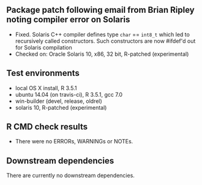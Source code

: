 ## Package patch following email from Brian Ripley noting compiler error on Solaris
* Fixed.  Solaris C++ compiler defines type `char` == `int8_t` which led to recursively called constructors.  Such constructors are now #ifdef'd out for Solaris compilation
* Checked on: Oracle Solaris 10, x86, 32 bit, R-patched (experimental)

## Test environments
* local OS X install, R 3.5.1
* ubuntu 14.04 (on travis-ci), R 3.5.1, gcc 7.0
* win-builder (devel, release, oldrel)
* solaris 10, R-patched (experimental)

## R CMD check results
* There were no ERRORs, WARNINGs or NOTEs.

## Downstream dependencies
There are currently no downstream dependencies.
